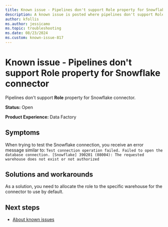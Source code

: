 ```yaml
---
title: Known issue - Pipelines don't support Role property for Snowflake connector
description: A known issue is posted where pipelines don't support Role property for Snowflake connector.
author: kfollis
ms.author: jessicamo
ms.topic: troubleshooting  
ms.date: 08/23/2024
ms.custom: known-issue-817
---
```


# Known issue - Pipelines don't support Role property for Snowflake connector

Pipelines don't support **Role** property for Snowflake connector.

**Status:** Open

**Product Experience:** Data Factory

## Symptoms

When trying to test the Snowflake connection, you receive an error message similar to: `Test connection operation failed. Failed to open the database connection. [Snowflake] 390201 (08004): The requested warehouse does not exist or not authorized`

## Solutions and workarounds

As a solution, you need to allocate the role to the specific warehouse for the connector to use by default.

## Next steps

- [About known issues](https://support.fabric.microsoft.com/known-issues)
